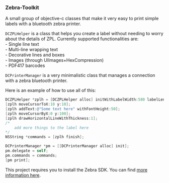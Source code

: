 ### Zebra-Toolkit

A small group of objective-c classes that make it very easy to print simple labels with a bluetooth zebra printer.

`DCZPLHelper` is a class that helps you create a label without needing to worry about the details of ZPL. Currently supported functionalities are:<br>
	- Single line text<br>
	- Multi-line wrapping text<br>
	- Decorative lines and boxes<br>
	- Images (through UIImages+HexCompression)<br>
	- PDF417 barcodes
	
`DCPrinterManager` is a very minimalistic class that manages a connection with a zebra bluetooth printer.

Here is an example of how to use all of this:

```objective-c
DCZPLHelper *zplh = [DCZPLHelper alloc] initWithLabelWidth:580 labelLength:900];
[zplh moveCursorToX:10 y:10];
[zplh addText:@"Some text here" withFontHeight:50];
[zplh moveCursorByX:0 y:100];
[zplh drawHorizontalLineWithThickness:1];
/*
	add more things to the label here
*/
NSString *commands = [zplh finish];

DCPrinterManager *pm = [[DCPrinterManager alloc] init];
pm.delegate = self;
pm.commands = commands;
[pm print];
```

This project requires you to install the Zebra SDK. You can find [more information here](https://www.zebra.com/us/en/products/software/barcode-printers/link-os/link-os-sdk.html). 
